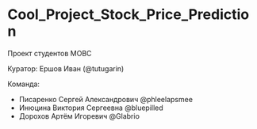 # Cool_Project_Stock_Price_Prediction
Проект студентов МОВС

Куратор: Ершов Иван (@tutugarin)

Команда:
+ Писаренко Сергей Александрович @phleelapsmee
+ Инюцина Виктория Сергеевна @bluepilled
+ Дорохов Артём Игоревич @Glabrio

